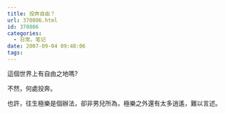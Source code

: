 ```yaml
---
title: 投奔自由？
url: 370806.html
id: 370806
categories:
  - 日常。笔记
date: 2007-09-04 09:48:06
tags:
---
```


這個世界上有自由之地嗎?

不然，何處投奔。

也許，往生極樂是個辦法，卻非男兒所為，極樂之外還有太多逍遙，難以言述。